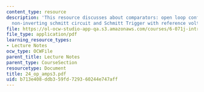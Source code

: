 ```yaml
---
content_type: resource
description: 'This resource discusses about comparators: open loop configuration,
  non-inverting schmitt circuit and Schmitt Trigger with reference voltage.'
file: https://ol-ocw-studio-app-qa.s3.amazonaws.com/courses/6-071j-introduction-to-electronics-signals-and-measurement-spring-2006/b713e408ddb359fd729360244e747aff_24_op_amps3.pdf
file_type: application/pdf
learning_resource_types:
- Lecture Notes
ocw_type: OCWFile
parent_title: Lecture Notes
parent_type: CourseSection
resourcetype: Document
title: 24_op_amps3.pdf
uid: b713e408-ddb3-59fd-7293-60244e747aff
---
```

